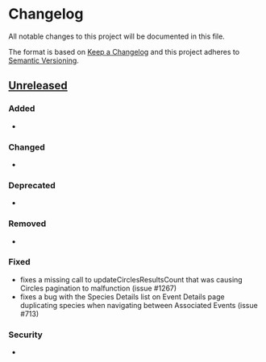 # Changelog

All notable changes to this project will be documented in this file.

The format is based on [Keep a Changelog](http://keepachangelog.com/en/1.0.0/)
and this project adheres to [Semantic Versioning](http://semver.org/spec/v2.0.0.html).

## [Unreleased](https://github.com/USGS-WiM/whispers/tree/dev)

### Added

-

### Changed

-

### Deprecated

-

### Removed

-

### Fixed

- fixes a missing call to updateCirclesResultsCount that was causing Circles pagination to malfunction (issue #1267)
- fixes a bug with the Species Details list on Event Details page duplicating species when navigating between Associated Events (issue #713)

### Security

-
